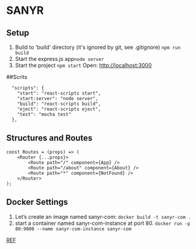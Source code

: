 # SANYR

## Setup
1. Build to 'build' directory (it's ignored by git, see .gitignore)
`npm run build`
2. Start the express.js app`node server`
3. Start the project `npm start`
Open: [http://localhost:3000](url:http://localhost:3000)


##Scrits
```
  "scripts": {
    "start": "react-scripts start",
    "start:server": "node server",
    "build": "react-scripts build",
    "eject": "react-scripts eject",
    "test": "mocha test"
  },
```

## Structures and Routes
```
const Routes = (props) => (
    <Router {...props}>
        <Route path="/" component={App} />
        <Route path="/about" component={About} />
        <Route path="*" component={NotFound} />
    </Router>
);

```

## Docker Settings
1. Let’s create an image named sanyr-com:
`docker build -t sanyr-com .`
2. start a container named sanyr-com-instance at port 80.
`docker run -p 80:9000 --name sanyr-com-instance sanyr-com`

[REF](url:https://medium.com/@patriciolpezjuri/using-create-react-app-with-react-router-express-js-8fa658bf892d)

